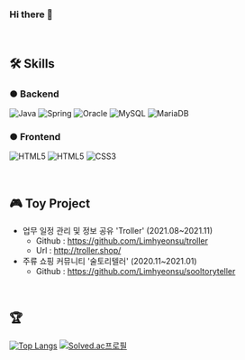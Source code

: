 ### Hi there 👋


<!--
**Limhyeonsu/Limhyeonsu** is a ✨ _special_ ✨ repository because its `README.md` (this file) appears on your GitHub profile.

Here are some ideas to get you started:

- 🔭 I’m currently working on ...
- 🌱 I’m currently learning ...
- 👯 I’m looking to collaborate on ...
- 🤔 I’m looking for help with ...
- 💬 Ask me about ...
- 📫 How to reach me: ...
- 😄 Pronouns: ...
- ⚡ Fun fact: ...
-->
<br />

## 🛠 Skills
### ● Backend
<p>
  <img alt="Java" src ="https://img.shields.io/badge/Java-007396?&logo=Java&logoColor=white"/>
  <img alt="Spring" src ="https://img.shields.io/badge/Spring-6DB33F?&logo=Spring&logoColor=white"/>
  <img alt="Oracle" src ="https://img.shields.io/badge/Oracle-F80000?&logo=Oracle&logoColor=white"/>
  <img alt="MySQL" src ="https://img.shields.io/badge/MySQL-4479A1?&logo=MySQL&logoColor=white"/>
  <img alt="MariaDB" src ="https://img.shields.io/badge/MariaDB-003545?&logo=MariaDB&logoColor=white"/>
</p>

### ● Frontend
<p>
  <img alt="HTML5" src ="https://img.shields.io/badge/-JavaScript-FDDC00?&logo=JavaScript&logoColor=white"/>
  <img alt="HTML5" src ="https://img.shields.io/badge/HTML5-E34F26?&logo=HTML5&logoColor=white"/>
  <img alt="CSS3" src ="https://img.shields.io/badge/CSS3-1572B6?&logo=CSS3&logoColor=white"/>
</p>

<br />

## 🎮 Toy Project
* 업무 일정 관리 및 정보 공유 'Troller'  (2021.08~2021.11)
  * Github : https://github.com/Limhyeonsu/troller
  * Url : http://troller.shop/
* 주류 쇼핑 커뮤니티 '술토리텔러' (2020.11~2021.01)
  * Github : https://github.com/Limhyeonsu/sooltoryteller

<br />

## 🏆
[![Top Langs](https://github-readme-stats.vercel.app/api/top-langs/?username=Limhyeonsu&layout=compact)](https://github.com/Limhyeonsu/github-readme-stats)
[![Solved.ac프로필](http://mazassumnida.wtf/api/v2/generate_badge?boj=dlagustn720)](https://solved.ac/dlagustn720)
